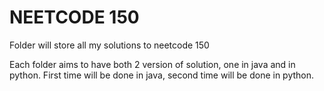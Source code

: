 # NEETCODE 150
Folder will store all my solutions to neetcode 150

Each folder aims to have both 2 version of solution, one in java and in python. First time will be done in java, second time will be done in python. 